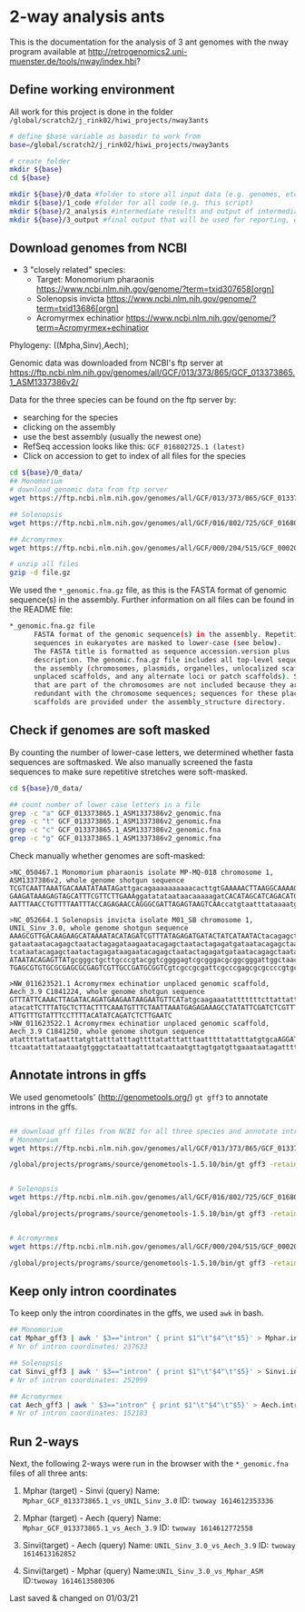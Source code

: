 # 2-way analysis ants

This is the documentation for the analysis of 3 ant genomes with the nway program available at http://retrogenomics2.uni-muenster.de/tools/nway/index.hbi?



## Define working environment

All work for this project is done in the folder `/global/scratch2/j_rink02/hiwi_projects/nway3ants`

```bash
# define $base variable as basedir to work from
base=/global/scratch2/j_rink02/hiwi_projects/nway3ants

# create folder
mkdir ${base}
cd ${base}

mkdir ${base}/0_data #folder to store all input data (e.g. genomes, etc.)
mkdir ${base}/1_code #folder for all code (e.g. this script)
mkdir ${base}/2_analysis #intermediate results and output of intermediate steps
mkdir ${base}/3_output #final output that will be used for reporting, exporting, or in general outside processing

```

## Download genomes from NCBI

- 3 "closely related" species:
    - Target: Monomorium pharaonis https://www.ncbi.nlm.nih.gov/genome/?term=txid307658[orgn]
    - Solenopsis invicta https://www.ncbi.nlm.nih.gov/genome/?term=txid13686[orgn]
    - Acromyrmex echinatior https://www.ncbi.nlm.nih.gov/genome/?term=Acromyrmex+echinatior

Phylogeny: ((Mpha,Sinv),Aech);

Genomic data was downloaded from NCBI's ftp server at
https://ftp.ncbi.nlm.nih.gov/genomes/all/GCF/013/373/865/GCF_013373865.1_ASM1337386v2/

Data for the three species can be found on the ftp server by:
- searching for the species
- clicking on the assembly
- use the best assembly (usually the newest one)
- RefSeq accession looks like this: `GCF_016802725.1 (latest)`
- Click on accession to get to index of all files for the species

```bash Download data
cd ${base}/0_data/
## Monomorium
# download genomic data from ftp server
wget https://ftp.ncbi.nlm.nih.gov/genomes/all/GCF/013/373/865/GCF_013373865.1_ASM1337386v2/GCF_013373865.1_ASM1337386v2_genomic.fna.gz

## Solenopsis
wget https://ftp.ncbi.nlm.nih.gov/genomes/all/GCF/016/802/725/GCF_016802725.1_UNIL_Sinv_3.0/GCF_016802725.1_UNIL_Sinv_3.0_genomic.fna.gz

## Acromyrmex
wget https://ftp.ncbi.nlm.nih.gov/genomes/all/GCF/000/204/515/GCF_000204515.1_Aech_3.9/GCF_000204515.1_Aech_3.9_genomic.fna.gz

# unzip all files
gzip -d file.gz
```

We used the `*_genomic.fna.gz` file, as this is the FASTA format of genomic sequence(s) in the assembly.
Further information on all files can be found in the README file:

```bash
*_genomic.fna.gz file
      FASTA format of the genomic sequence(s) in the assembly. Repetitive
      sequences in eukaryotes are masked to lower-case (see below).
      The FASTA title is formatted as sequence accession.version plus
      description. The genomic.fna.gz file includes all top-level sequences in
      the assembly (chromosomes, plasmids, organelles, unlocalized scaffolds,
      unplaced scaffolds, and any alternate loci or patch scaffolds). Scaffolds
      that are part of the chromosomes are not included because they are
      redundant with the chromosome sequences; sequences for these placed
      scaffolds are provided under the assembly_structure directory.
```

## Check if genomes are soft masked

By counting the number of lower-case letters, we determined whether fasta sequences are softmasked.
We also manually screened the fasta sequences to make sure repetitive stretches were soft-masked.

```bash Check for soft masking
cd ${base}/0_data/

## count number of lower case letters in a file
grep -c "a" GCF_013373865.1_ASM1337386v2_genomic.fna
grep -c "t" GCF_013373865.1_ASM1337386v2_genomic.fna
grep -c "c" GCF_013373865.1_ASM1337386v2_genomic.fna
grep -c "g" GCF_013373865.1_ASM1337386v2_genomic.fna
```

Check manually whether genomes are soft-masked:
```
>NC_050467.1 Monomorium pharaonis isolate MP-MQ-018 chromosome 1, ASM1337386v2, whole genome shotgun sequence
TCGTCAATTAAATGACAAATATAATAGattgacagaaaaaaaaaacacttgtGAAAAACTTAAGGCAAAAGTGTGGTGAA
GAAGATAAAGAGTAGCATTTCGTTCTTGAAAggatatataataacaaaaagatCACATAGCATCAGACATGTAGCACGTG
AATTTAACCTGTTTTAATTTACCAGAGAACCAGGGCGATTAGAGTAAGTCAAccatgtaatttataaaatgacaaaaaga

>NC_052664.1 Solenopsis invicta isolate M01_SB chromosome 1, UNIL_Sinv_3.0, whole genome shotgun sequence
AAAGCGTTGACAAGAAGCATAAAATACATAGATCGTTTATAGAGATGATACTATCATAATACtacagagctaatactaga
gataataatacagagctaatactagagataagaatacagagctaatactagagatgataatacagagctaatactagaga
tcataatacagagctaatactagagataagaatacagagctaatactagagatgataatacagagctaatactagagatC
ATAATACAGAGTTATgcgggctgcttgcccgtacggtcggggagtcgcgggacgcggcgggattggctaacgcggtggcG
TGAGCGTGTGCGCGAGCGCGAGTCGTTGCCGATGCGGTCgtcgccgcgattcgcccgagcgcgccccgtgcaagtggagc

>NW_011623521.1 Acromyrmex echinatior unplaced genomic scaffold, Aech_3.9 C1841224, whole genome shotgun sequence
GTTTATTCAAACTTAGATACAGATGAAGAATAAGAATGTTCATatgcaagaaatatttttttcttattattatatgtaca
atacatTCTTTATGCTCTTACTTTCAAATGTTTCTAATTAAATGAGAGAAAGCCTATATTCGATCTCGTTTCTAATGTAT
ATTGTTTGTATTTCCTTTTACATATCAGATCTCTTGAATC
>NW_011623522.1 Acromyrmex echinatior unplaced genomic scaffold, Aech_3.9 C1841250, whole genome shotgun sequence
atattttattataatttatgttatttatttagttttatatttatttaatttttatatttatgtgcaAGGATACTAAatga
ttcaatattattataaatgtgggctataattattattcaataatgttagtgatgttgaaataatagattttgtgtttagt
```

## Annotate introns in gffs

We used genometools' (http://genometools.org/) `gt gff3` to annotate introns in the gffs.

```bash Annotate introns

## download gff files from NCBI for all three species and annotate introns
# Monomorium
wget https://ftp.ncbi.nlm.nih.gov/genomes/all/GCF/013/373/865/GCF_013373865.1_ASM1337386v2/GCF_013373865.1_ASM1337386v2_genomic.gff.gz

/global/projects/programs/source/genometools-1.5.10/bin/gt gff3 -retainids -addintrons GCF_013373865.1_ASM1337386v2_genomic.gff > /global/scratch2/j_rink02/hiwi_projects/nway3ants/2_analysis/Mphar_introns_gff3


# Solenopsis
wget https://ftp.ncbi.nlm.nih.gov/genomes/all/GCF/016/802/725/GCF_016802725.1_UNIL_Sinv_3.0/GCF_016802725.1_UNIL_Sinv_3.0_genomic.gff.gz

/global/projects/programs/source/genometools-1.5.10/bin/gt gff3 -retainids -addintrons GCF_016802725.1_UNIL_Sinv_3.0_genomic.gff > /global/scratch2/j_rink02/hiwi_projects/nway3ants/2_analysis/Sinvi_introns_gff3


# Acromyrmex
wget https://ftp.ncbi.nlm.nih.gov/genomes/all/GCF/000/204/515/GCF_000204515.1_Aech_3.9/GCF_000204515.1_Aech_3.9_genomic.gff.gz

/global/projects/programs/source/genometools-1.5.10/bin/gt gff3 -retainids -addintrons GCF_000204515.1_Aech_3.9_genomic.gff > /global/scratch2/j_rink02/hiwi_projects/nway3ants/2_analysis/Aech_gff3


```
## Keep only intron coordinates

To keep only the intron coordinates in the gffs, we used `awk` in bash.

```bash get intron coordinates
## Monomorium
cat Mphar_gff3 | awk ' $3=="intron" { print $1"\t"$4"\t"$5}' > Mphar.intron.coordinates.tsv
# Nr of intron coordinates: 237633

## Solenopsis
cat Sinvi_gff3 | awk ' $3=="intron" { print $1"\t"$4"\t"$5}' > Sinvi.intron.coordinates.tsv
# Nr of intron coordinates: 252999

## Acromyrmex
cat Aech_gff3 | awk ' $3=="intron" { print $1"\t"$4"\t"$5}' > Aech.intron.coordinates.tsv
# Nr of intron coordinates: 152183
```

## Run 2-ways
Next, the following 2-ways were run in the browser with the `*_genomic.fna` files of all three ants:

1) Mphar (target) - Sinvi (query)
Name: `Mphar_GCF_013373865.1_vs_UNIL_Sinv_3.0`
ID: `twoway 1614612353336`

2) Mphar (target) - Aech (query)
Name: `Mphar_GCF_013373865.1_vs_Aech_3.9`
ID: `twoway 1614612772558`

3) Sinvi(target) - Aech (query)
Name: `UNIL_Sinv_3.0_vs_Aech_3.9`
ID: `twoway 1614613162852`

4) Sinvi(target) - Mphar (query)
Name:`UNIL_Sinv_3.0_vs_Mphar_ASM`
ID:`twoway 1614613580306`

Last saved & changed on 01/03/21 

